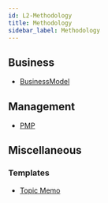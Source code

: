 ```yaml
---
id: L2-Methodology
title: Methodology
sidebar_label: Methodology
---
```


## Business

- [BusinessModel](BusinessModel/BusinessModel)

## Management

- [PMP](PMP/PMP)

## Miscellaneous

### Templates

- [Topic Memo](Misc/tpl-topic)
